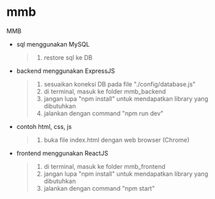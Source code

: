# mmb
MMB
- sql menggunakan MySQL
  > 1. restore sql ke DB
- backend menggunakan ExpressJS
  > 1. sesuaikan koneksi DB pada file "./config/database.js"
  > 2. di terminal, masuk ke folder mmb_backend
  > 3. jangan lupa "npm install" untuk mendapatkan library yang dibutuhkan
  > 4. jalankan dengan command "npm run dev"
- contoh html, css, js
  > 1. buka file index.html dengan web browser (Chrome)
- frontend menggunakan ReactJS
  > 1. di terminal, masuk ke folder mmb_frontend
  > 2. jangan lupa "npm install" untuk mendapatkan library yang dibutuhkan
  > 3. jalankan dengan command "npm start"
